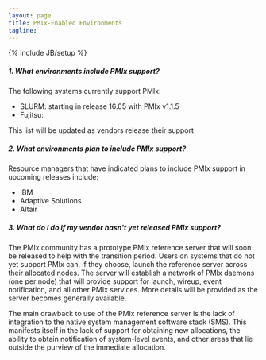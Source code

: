 ```yaml
---
layout: page
title: PMIx-Enabled Environments
tagline: 
---
```

{% include JB/setup %}

##### 1. What environments include PMIx support?

The following systems currently support PMIx:

* SLURM: starting in release 16.05 with PMIx v1.1.5
* Fujitsu:

This list will be updated as vendors release their support

##### 2. What environments plan to include PMIx support?

Resource managers that have indicated plans to include PMIx support in upcoming releases include:

* IBM
* Adaptive Solutions
* Altair

##### 3. What do I do if my vendor hasn't yet released PMIx support?

The PMIx community has a prototype PMIx reference server that will soon be released to help with the transition period. Users on systems that do not yet support PMIx can, if they choose, launch the reference server across their allocated nodes. The server will establish a network of PMIx daemons (one per node) that will provide support for launch, wireup, event notification, and all other PMIx services. More details will be provided as the server becomes generally available.

The main drawback to use of the PMIx reference server is the lack of integration to the native system management software stack (SMS). This manifests itself in the lack of support for obtaining new allocations, the ability to obtain notification of system-level events, and other areas that lie outside the purview of the immediate allocation. 
